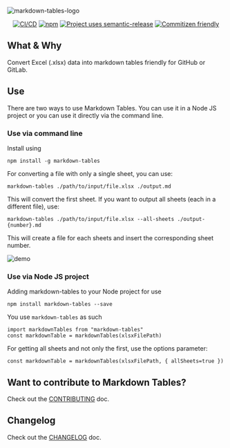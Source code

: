 ![markdown-tables-logo](./media/markdown-tables-logo.png)

<p align="center">
  <a href="https://github.com/cujarrett/markdown-tables/actions"><img alt="CI/CD" src="https://github.com/cujarrett/markdown-tables/actions/workflows/release.yml/badge.svg"></a>
  <a href="https://www.npmjs.com/package/markdown-tables"><img alt="npm" src="https://img.shields.io/npm/dt/markdown-tables.svg"></a>
  <a href="https://github.com/semantic-release/semantic-release"><img alt="Project uses semantic-release" src="https://img.shields.io/badge/%20%20%F0%9F%93%A6%F0%9F%9A%80-semantic--release-e10079.svg"></a>
  <a href="http://commitizen.github.io/cz-cli/"><img alt="Commitizen friendly" src="https://img.shields.io/badge/commitizen-friendly-brightgreen.svg?"></a>
</p>

## What & Why

Convert Excel (.xlsx) data into markdown tables friendly for GitHub or GitLab.

## Use
There are two ways to use Markdown Tables. You can use it in a Node JS
project or you can use it directly via the command line.

### Use via command line

Install using
```
npm install -g markdown-tables
```

For converting a file with only a single sheet, you can use:
```
markdown-tables ./path/to/input/file.xlsx ./output.md
```
This will convert the first sheet. If you want to output all sheets (each in a different file), use:
```
markdown-tables ./path/to/input/file.xlsx --all-sheets ./output-{number}.md
```
This will create a file for each sheets and insert the corresponding sheet number.

![demo](https://user-images.githubusercontent.com/16245634/126058164-048b63f0-7dce-445e-a0c5-8d53956b2bea.gif)

### Use via Node JS project

Adding markdown-tables to your Node project for use

```
npm install markdown-tables --save
```

You use `markdown-tables` as such

```
import markdownTables from "markdown-tables"
const markdownTable = markdownTables(xlsxFilePath)
```

For getting all sheets and not only the first, use the options parameter:
```
const markdownTable = markdownTables(xlsxFilePath, { allSheets=true })
```

## Want to contribute to Markdown Tables?
Check out the [CONTRIBUTING](./CONTRIBUTING.md) doc.

## Changelog
Check out the [CHANGELOG](./CHANGELOG.md) doc.
